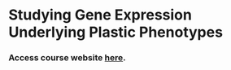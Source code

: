 # Studying Gene Expression Underlying Plastic Phenotypes

### Access course website [here](https://hcliedtke.github.io/UAM23_rnaseq/).

